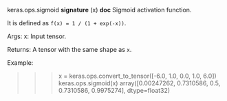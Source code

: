 keras.ops.sigmoid
__signature__
(x)
__doc__
Sigmoid activation function.

It is defined as `f(x) = 1 / (1 + exp(-x))`.

Args:
    x: Input tensor.

Returns:
    A tensor with the same shape as `x`.

Example:

>>> x = keras.ops.convert_to_tensor([-6.0, 1.0, 0.0, 1.0, 6.0])
>>> keras.ops.sigmoid(x)
array([0.00247262, 0.7310586, 0.5, 0.7310586, 0.9975274], dtype=float32)
